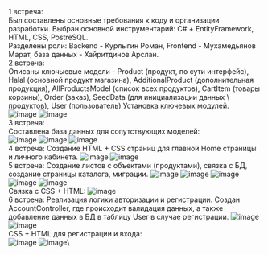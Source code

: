 1 встреча:\
 Был составлены основные требования к коду и организации разработки. Выбран основной инструментарий: C# + EntityFramework, HTML, CSS, PostreSQL.\
 Разделены роли: Backend - Курлыгин Роман, Frontend - Мухамедьянов Марат, база данных - Хайритдинов Арслан.\
2 встреча:\
  Описаны ключыевые модели - Product (продукт, по сути интерфейс), Halal (основной продукт магазина), AdditionalProduct (дополнительная продукция), AllProductsModel (список всех продуктов), CartItem (товары корзины), Order (заказ), SeedData (для инициализации данных \ продуктов), User (пользователь)
  Установка ключевых модулей.\
  ![image](https://user-images.githubusercontent.com/131643764/236675572-95ebacd1-0e9b-4923-92a1-20ff198a31d2.png)
  ![image](https://user-images.githubusercontent.com/131643764/236675588-0ab11a95-f6be-4269-a037-96ffa54465e1.png)\
3 встреча:\
  Составлена база данных для сопутствующих моделей:\
  ![image](https://user-images.githubusercontent.com/131643764/236675666-8813255d-990c-48de-85df-e080ab43c64a.png)
  ![image](https://user-images.githubusercontent.com/131643764/236675679-98016587-abe0-405b-ad9a-07c1586ef2bc.png)
  ![image](https://user-images.githubusercontent.com/131643764/236675728-8704d505-4a63-4440-9534-c842f4a1d9f4.png)\
4 встреча:
  Создание HTML + CSS страниц для главной Home страницы и личного кабинета.
  ![image](https://user-images.githubusercontent.com/131643764/236675901-07c201e3-df43-4e3b-b2f3-122aec3e5baf.png)
  ![image](https://user-images.githubusercontent.com/131643764/236675926-a7b96676-fcf6-4ffe-8185-afcbf142ae93.png)\
5 встреча: 
  Создание листов с объектами (продуктами), связка с БД, создание страницы каталога, миграции.
  ![image](https://user-images.githubusercontent.com/131643764/236676016-9d84e5bd-632e-401a-a493-04dbb99d1b2e.png)
  ![image](https://user-images.githubusercontent.com/131643764/236676070-d34ae1e2-e249-4463-bf6d-99444e516322.png)
  ![image](https://user-images.githubusercontent.com/131643764/236676127-85dbbdc4-022a-4221-af9f-95b5a80af569.png)
  ![image](https://user-images.githubusercontent.com/131643764/236676162-9c75dcc6-5055-4548-aa33-24cb9fbe027e.png)
  ![image](https://user-images.githubusercontent.com/131643764/236676203-8780ce62-109a-4937-ad88-e3ce20c09afb.png)\
  Связка с CSS + HTML:
  ![image](https://user-images.githubusercontent.com/131643764/236676456-f9451cf5-d188-4288-ae2b-f619f4c49ea0.png)\
6 вcтреча:
  Реализация логики авторизации и регистрации. Создан AccountController, где происходит валидация данных, а также добавление данных в БД в таблицу User в случае регистрации.
  ![image](https://user-images.githubusercontent.com/131643764/236676698-8a3e27f1-890a-4d7a-8fd1-b6cd216b69f3.png)
  ![image](https://user-images.githubusercontent.com/131643764/236676730-286fed95-00c3-43e8-8eae-6921e3988f44.png)\
  CSS + HTML для регистрации и входа:\
  ![image](https://user-images.githubusercontent.com/131643764/236676898-b5054403-d371-43bb-a7eb-fa4daf545eb5.png)
  ![image](https://user-images.githubusercontent.com/131643764/236676905-f2e42f10-ee78-4b36-9911-c6e38117350a.png)\
  
  

  

  
